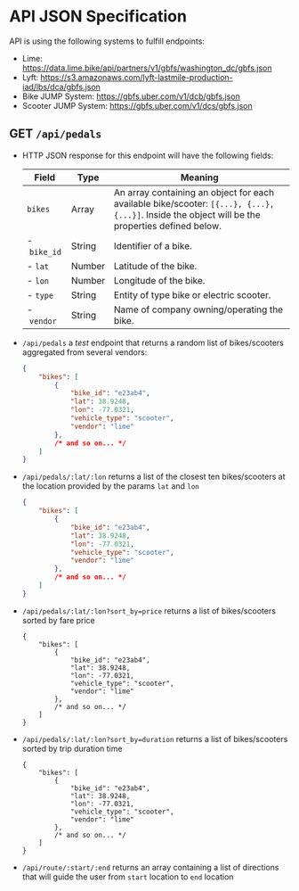 # API JSON Specification

API is using the following systems to fulfill endpoints:
- Lime: https://data.lime.bike/api/partners/v1/gbfs/washington_dc/gbfs.json
- Lyft: https://s3.amazonaws.com/lyft-lastmile-production-iad/lbs/dca/gbfs.json
- Bike JUMP System: https://gbfs.uber.com/v1/dcb/gbfs.json
- Scooter JUMP System: https://gbfs.uber.com/v1/dcs/gbfs.json

## GET `/api/pedals`

- HTTP JSON response for this endpoint will have the following fields:

    Field | Type | Meaning
    ---|---|---|
    `bikes` |  Array | An array containing an object for each available bike/scooter: `[{...}, {...}, {...}]`. Inside the object will be the properties defined below.
    \-&nbsp;`bike_id` |  String | Identifier of a bike.
    \-&nbsp;`lat` |  Number | Latitude of the bike.
    \-&nbsp;`lon` |  Number | Longitude of the bike.
    \-&nbsp;`type` |  String | Entity of type bike or electric scooter.
    \-&nbsp;`vendor` |  String | Name of company owning/operating the bike.

- `/api/pedals` a *test* endpoint that returns a random list of bikes/scooters aggregated from several vendors:
    ```json
    {
        "bikes": [ 
            {
                "bike_id": "e23ab4",
                "lat": 38.9248,
                "lon": -77.0321,
                "vehicle_type": "scooter",
                "vendor": "lime"
            },
            /* and so on... */
        ]
    }
    ```

- `/api/pedals/:lat/:lon` returns a list of the closest ten bikes/scooters at the location provided by the params `lat` and `lon`
    ```json
    {
        "bikes": [ 
            {
                "bike_id": "e23ab4",
                "lat": 38.9248,
                "lon": -77.0321,
                "vehicle_type": "scooter",
                "vendor": "lime"
            },
            /* and so on... */
        ]
    }
    ```
    
- `/api/pedals/:lat/:lon?sort_by=price` returns a list of bikes/scooters sorted by fare price
    ```jsonc
    {
        "bikes": [ 
            {
                "bike_id": "e23ab4",
                "lat": 38.9248,
                "lon": -77.0321,
                "vehicle_type": "scooter",
                "vendor": "lime"
            },
            /* and so on... */
        ]
    }
    ```

- `/api/pedals/:lat/:lon?sort_by=duration` returns a list of bikes/scooters sorted by trip duration time
    ```jsonc
    {
        "bikes": [ 
            {
                "bike_id": "e23ab4",
                "lat": 38.9248,
                "lon": -77.0321,
                "vehicle_type": "scooter",
                "vendor": "lime"
            },
            /* and so on... */
        ]
    }
    ```
    
- `/api/route/:start/:end` returns an array containing a list of directions that will guide the user from `start` location to `end` location
